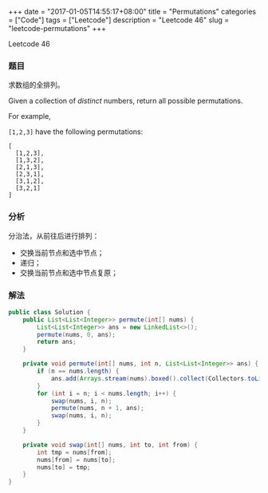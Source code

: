 +++
date = "2017-01-05T14:55:17+08:00"
title = "Permutations"
categories = ["Code"]
tags = ["Leetcode"]
description = "Leetcode 46"
slug = "leetcode-permutations"
+++


Leetcode 46

### 题目

求数组的全排列。

Given a collection of _distinct_ numbers, return all possible permutations.

For example,

`[1,2,3]` have the following permutations:

```
[
  [1,2,3],
  [1,3,2],
  [2,1,3],
  [2,3,1],
  [3,1,2],
  [3,2,1]
]
```

### 分析

分治法，从前往后进行排列：

* 交换当前节点和选中节点；
* 递归；
* 交换当前节点和选中节点复原；

### 解法

```java
public class Solution {
    public List<List<Integer>> permute(int[] nums) {
        List<List<Integer>> ans = new LinkedList<>();
        permute(nums, 0, ans);
        return ans;
    }

    private void permute(int[] nums, int n, List<List<Integer>> ans) {
        if (n == nums.length) {
            ans.add(Arrays.stream(nums).boxed().collect(Collectors.toList()));
        }
        for (int i = n; i < nums.length; i++) {
            swap(nums, i, n);
            permute(nums, n + 1, ans);
            swap(nums, i, n);
        }
    }

    private void swap(int[] nums, int to, int from) {
        int tmp = nums[from];
        nums[from] = nums[to];
        nums[to] = tmp;
    }
}
```